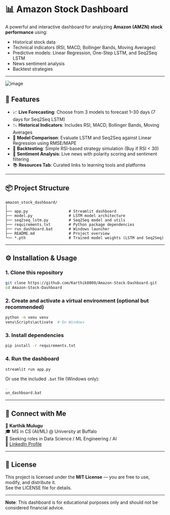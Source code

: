 # 📊 Amazon Stock Dashboard

A powerful and interactive dashboard for analyzing **Amazon (AMZN) stock performance** using:
- Historical stock data
- Technical indicators (RSI, MACD, Bollinger Bands, Moving Averages)
- Predictive models: Linear Regression, One-Step LSTM, and Seq2Seq LSTM
- News sentiment analysis
- Backtest strategies

---


![image](https://github.com/user-attachments/assets/e481158b-3836-4e01-87f8-0a1610e3c0b9)


## 🚀 Features

- 📈 **Live Forecasting**: Choose from 3 models to forecast 1–30 days (7 days for Seq2Seq LSTM)
- 📉 **Historical Indicators**: Includes RSI, MACD, Bollinger Bands, Moving Averages
- 🧠 **Model Comparison**: Evaluate LSTM and Seq2Seq against Linear Regression using RMSE/MAPE
- 🧪 **Backtesting**: Simple RSI-based strategy simulation (Buy if RSI < 30)
- 📰 **Sentiment Analysis**: Live news with polarity scoring and sentiment filtering
- 📚 **Resources Tab**: Curated links to learning tools and platforms

---

## 📦 Project Structure

```
amazon_stock_dashboard/
│
├── app.py                  # Streamlit dashboard
├── model.py                # LSTM model architecture
├── seq2seq_lstm.py         # Seq2Seq model and utils
├── requirements.txt        # Python package dependencies
├── run_dashboard.bat       # Windows launcher
├── README.md               # Project overview
└── *.pth                   # Trained model weights (LSTM and Seq2Seq)
```

---

## ⚙️ Installation & Usage

### 1. Clone this repository

```bash
git clone https://github.com/Karthik0809/Amazon-Stock-Dashboard.git
cd Amazon-Stock-Dashboard
```

### 2. Create and activate a virtual environment (optional but recommended)

```bash
python -m venv venv
venv\Scripts\activate  # On Windows
```

### 3. Install dependencies

```bash
pip install -r requirements.txt
```

### 4. Run the dashboard

```bash
streamlit run app.py
```

Or use the included `.bat` file (Windows only):

```bash
.
un_dashboard.bat
```

---

## 🔗 Connect with Me

📇 **Karthik Mulugu**  
🎓 MS in CS (AI/ML) @ University at Buffalo  
💼 Seeking roles in Data Science / ML Engineering / AI  
🔗 [LinkedIn Profile](https://www.linkedin.com/in/karthik0809)

---

## 📝 License

This project is licensed under the **MIT License** — you are free to use, modify, and distribute it.  
See the LICENSE file for details.

---

**Note**: This dashboard is for educational purposes only and should not be considered financial advice.
